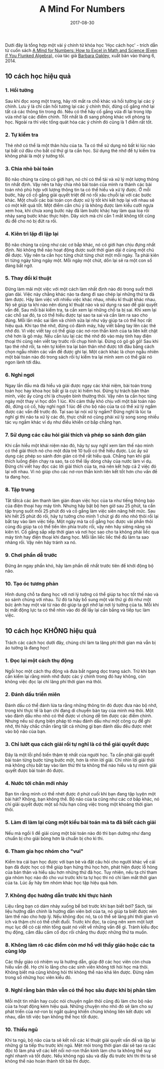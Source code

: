 ﻿---
title: "A Mind For Numbers"
slug: a-mind-for-numbers
date: 2017-08-30
categories:
- Sách
- Kĩ Năng
tags:
- Kĩ Năng
- Cách học
keywords:
- Kĩ Năng
- Cách học
autoThumbnailImage: true
thumbnailImagePosition: left
thumbnailImage: https://res.cloudinary.com/dominhhai/image/upload/book/a-mind-for-numbers.jpg
metaAlignment: center
---
Dưới đây là tổng hợp một vài ý chính từ khóa học 'Học cách học' - trích dẫn từ cuốn sách <a href="https://mathblog.com/book-review-a-mind-for-numbers/" target="_blank" rel="noopener noreferrer">A Mind for Numbers: How to Excel in Math and Science (Even if You Flunked Algebra)</a>,
của tác giả <a href="https://en.wikipedia.org/wiki/Barbara_Oakley" target="_blank" rel="noopener noreferrer">Barbara Oakley</a>, xuất bản vào tháng 6, 2014.


## 10 cách học hiệu quả

### 1. Hồi tưởng
Sau khi đọc xong một trang, hãy rời mắt ra chỗ khác và hồi tưởng lại các ý chính.
Lưu ý là chỉ cần hồi tương lại các ý chính thôi,
đừng cố gắng nhớ lại tất cả các thông tin trong đó.
Nếu có thể hãy cố gắng vừa đi lại trong lớp vừa nhớ lại các điểm chính.
Tốt nhất là đi sang phòng khác với phòng ta học.
Ngoài ra thì việc tổng quát hóa các ý chính đó cũng là 1 điểm rất tốt.

### 2. Tự kiểm tra
Thẻ nhớ có thể là một thân hữu của ta.
Ta có thể sử dụng nó bất kì lúc nào tại bất cứ đâu cho bất cứ thứ gì ta cần học.
Sử dụng thẻ nhớ để tự kiểm tra không phải là một ý tưởng tồi.

### 3. Chia nhỏ bài toán
Bộ não chúng ta cũng có giới hạn, nó chỉ có thể tải và xử lý một lượng thông tin nhất định.
Vậy nên ta hãy chia nhỏ bài toán của mình ra thành các bài toán nhỏ phù hợp với lượng thông tin ta có thể hiểu và xử lý được.
Ở mỗi bước, hãy cố cố gắng giải quyết triệt để nó rồi xâu chuỗi lại với các bước khác.
Một chuỗi các bài toán con được xử lý tốt khi kết hợp lại với nhau sẽ có một kết quả tốt.
Một điểm cần chú ý là không được làm kiểu cưỡi ngựa xem hoa,
khi chưa xong bước này đã làm bước khác hay làm qua loa rồi nhảy sang bước khác thực hiện.
Dây xích mà chỉ cần 1 mắt không tốt cũng đủ để cho nó bị đứt ra rồi.

### 4. Kiên trì lặp đi lặp lại
Bộ não chúng ta cũng như các cơ bắp khác, nó có giới hạn chịu đựng nhất định.
Nó không thể nào hoạt động được suốt thời gian dài ở cùng một chủ đề được.
Vậy nên ta cần học từng chút từng chút một mỗi ngày.
Ta phải kiên trì từng ngày từng ngày một.
Mỗi ngày một chút, dồn lại sẽ ra một con số đáng bất ngờ.

### 5. Thay đổi kĩ thuật
Đừng làm mãi một việc với một cách làm nhất định nào đó trong suốt thời gian dài.
Việc này chẳng khác nào ta đang đi sao chép lại những thứ ta đã làm được.
Hãy làm việc với nhiều việc khác nhau, nhiều kĩ thuật khác nhau.
Nó sẽ giúp ta khi nào nên dùng kĩ thuật nào và sử dụng ra sao để giải quyết vấn đề.
Sau mỗi bài kiểm tra, ta cần xem lại những chỗ ta bị sai.
Khi xem lại các chỗ sai đó, ta có thể hiểu được tại sao ta sai và cần làm ra sao cho đúng.
Mỗi lần mắc sai lầm và chỉnh sửa lại như vậy giúp ta có thể học rất hiệu quả.
Khi tạo thẻ nhớ, đừng có đánh máy, hãy viết bằng tay lên các thẻ nhớ đó.
Vì việc viết tay có thể giúp các nơ-ron thần kinh của ta liên kết chặt chẽ hơn là gõ máy.
Nếu cần lưu lại các thẻ nhớ đó vào máy tính hay điện thoại thì cũng nên viết tay trước rồi chụp hình lại. Đừng có gõ gõ gõ!
Sau khi tạo thẻ nhớ rồi, ta nên tự kiểm tra lại bản thân nhớ được tới đâu bằng cách chọn ngẫu nhiên các vấn đề được ghi lại.
Một cách khác là chọn ngẫu nhiên một bài toán nào đó trong sách rồi tự kiểm tra lại mình xem có thể giải nó ngon lành tới đâu.

### 6. Nghỉ ngơi
Ngay lần đầu mà đã hiểu và giải được ngay các khái niệm,
bài toán trong toán học hay khoa học bất gì là cực kì hiếm hoi.
Đừng tự trách bản thân mình, việc ấy cũng chỉ là chuyện bình thường thôi.
Vậy nên ta cần học từng ngày một thay vì học dồn 1 lúc.
Khi cảm thấy khó chịu với một bài toán nào đó, đừng có cố,
hãy nghỉ ngơi 1 lúc để cho bộ não của ta có thể xử lý ngầm được các vấn đề trước đó.
Tại sao lại nói xử lý ngầm? Đừng nghĩ là lúc ta nghĩ gì thì não ta xử lý các đó,
thực chất nó cũng phải xử lý song song nhiều tác vụ ngầm khác ví dụ như điều khiển cơ bắp chẳng hạn.

### 7. Sử dụng các câu hỏi giải thích và phép so sánh đơn giản
Khi cần hiểu một khái niệm nào đó, hãy tự suy nghĩ xem
làm thế nào mình có thể giải thích nó cho một đứa trẻ 10 tuổi có thể hiểu được.
Lúc ấy sử dụng các phép so sánh đơn giản có thể rất hiểu quả.
Chẳng hạn khi giải thích luồng điện chạy ra sao, ta có thể lấy dòng chảy của nước làm ví dụ.
Đừng chỉ viết hay đọc các lời giải thích của ta,
mà nên kết hợp cả 2 việc đó lại với nhau.
Vì nó giúp cho các nơ-ron thần kinh liên kết tốt hơn cho vấn đề ta đang học.

### 8. Tập trung
Tắt tấtcả các âm thanh làm gián đoạn việc học của ta 
như tiếng thông báo của điện thoại hay máy tính.
Nhưng hãy bật bộ hẹn giờ sau 25 phút,
ta cần tập trung suốt mỗi 25 phút đó và cố gắng làm việc siên năng hết mức.
Sau khi hết 25 phút đó rồi, hãy tự tưởng cho mình 1 chút gì đó nho nhỏ thôi
rồi lại bắt tay vào làm việc tiếp.
Một ngày mà ta cố gắng học được vài phần thôi cũng đủ giúp ta có thể tiến lên phía trước rồi,
vậy nên hãy siêng năng và kiên trì.
Cố gắng sắp xếp thời gian và nơi học sao cho
ta không phải liếc qua máy tính hay điện thoại khi đang học.
Mỗi lần liếc liếc thế đủ làm ta sao nhãng rồi. Vậy nên hãy tránh xa nó.

### 9. Chơi phần dễ trước
Đừng ăn ngay phần khó, hãy làm phần dễ nhất trước tiên để khởi động bộ não.

### 10. Tạo óc tương phản
Hình dung chỗ ta đang học với nơi lý tưởng có thể giúp ta học tốt thế nào và so sánh chúng với nhau. 
Từ đó ta hãy bổ sung một vài thứ gì đó như một bức ảnh hay một vài từ nào đó giúp ta gợi nhớ lại nơi lý tưởng của ta. 
Mỗi khi bị mất động lực ta có thể nhìn vào đó để lấy lại cần bằng và tiếp tục làm việc.

## 10 cách học KHÔNG hiệu quả

Trách các cách học dưới đây, chúng chỉ làm ta lãng phí thời gian mà vẫn bị ảo tưởng là đang học!

### 1. Đọc lại một cách thụ động
Ngồi học một cách thụ động và đưa bắt ngang dọc trang sách.
Trừ khi bạn cần kiểm lại rằng mình nhớ được các ý chính trong đó hay không,
còn không việc đọc lại chỉ lãng phí thời gian mà thôi.

### 2. Đánh dấu triền miên
Đánh dấu có thể đánh lừa ta rằng những thông tin đó được đưa nào bộ nhớ,
trong khi thực tế là bạn chỉ đang di chuyển bàn tay của mình mà thôi.
Một vào đánh dấu nho nhỏ có thể được vì chúng dễ tìm được các điểm chính.
Nhưng nếu sử dụng biện pháp tô màu đánh dấu như một công cụ để ghi nhớ,
thì hãy chắc chắn rằng tất cả những gì bạn đánh dấu đều được nhét vào bộ não của bạn.

### 3. Chỉ lướt qua cách giải rồi tự nghĩ là có thể giải quyết được
Đây là một lỗi phổ biến thậm tệ nhất của người học.
Ta cần phải giải quyết bài toán từng bước từng bước một, hơn là nhìn lời giải.
Chỉ nhìn lời giải thôi mà không chịu bắt tay vào làm thử thì ta không thể nào hiểu
và tự mình giải quyết được bài toán đó được.

### 4. Nước tới chân mới nhảy
Bạn tin rằng mình có thể nhét được ở phút cuối khi bạn đang tập luyện một bài hát?
Không, bạn không thể. Bộ não của ta cũng như các cơ bắp khác,
nó chỉ giải quyết được một số hữu hạn công việc trong một khoảng thời gian thôi.

### 5. Làm đi làm lại cùng một kiểu bài toán mà ta đã biết cách giải
Nếu mà ngồi lì để giải cùng một bài toán nào đó 
thì bạn dường như đang chuẩn bị cho giải bóng hơn là chuẩn bị cho kì thi.

### 6. Tham gia học nhóm cho "vui"
Kiểm tra cái bạn học được với bạn bè và đặt câu hỏi cho người khác về cái bạn đã được học
có thể giúp bạn hứng thú học hơn,
phát hiện được lỗ hỏng của bản thân
và hiểu sâu hơn những thứ đã học.
Tuy nhiên, nếu ta chỉ tham gia nhóm học nào đó cho vui trước khi ta tự học
thì nó chỉ làm mất thời gian của ta. 
Lúc ấy hãy tìm nhóm khác học tập hiệu quả hơn.

### 7. Không đọc hướng dẫn trước khi thực hành
Liệu rằng bạn có dám nhảy xuống bể bơi trước khi bạn biết bơi?
Sách, tài liệu hướng dẫn chính là hướng dẫn viên bơi của ta,
nó giúp ta biết được nên làm thế nào cho hợp lý.
Nếu không đọc nó, ta có thể sẽ lãng phí thời gian vô ích
và thậm chí có thể chết đuối.
Trước khi đọc, ta cũng nên xem một lượt mục lục
để có cái nhìn tổng quát nó viết về những vấn đề gì.
Tránh kiểu đọc thụ động, cắm đầu cắm cổ đọc rồi chẳng thu được những thứ ta muốn.

### 8. Không làm rõ các điểm còn mơ hồ với thầy giáo hoặc các ta cùng lớp
Các thầy giáo có nhiệm vụ là hướng dẫn, giúp đỡ các học viên còn chưa hiểu vấn đề.
Họ chỉ lo lắng cho các sinh viên không tới hỏi học mà thôi.
Không biết mà cũng không hỏi thì không thể nào khá lên được.
Đừng nằm trong số những học viên kiểu đó.

### 9. Nghĩ rằng bản thân vẫn có thể học sâu được khi bị phân tâm
Mỗi một tin nhắn hay cuộc nói chuyện ngắn thôi 
cũng đủ làm cho bộ não của ta hoạt động kém hiệu quả.
Những chuyện nho nhỏ đó sẽ làm cho sự phát triển của nơ-ron bị ngắt quãng 
khiến chúng không liên kết được với nhau, dẫn tới việc bạn không thể học tốt được.

### 10. Thiếu ngủ
Khi ta ngủ, bộ não của ta sẽ kết nối các kĩ thuật giải quyết vấn đề
và lặp lại những gì ta tiếp thu trước khi ngủ.
Mệt mỏi trong thời gian dài sẽ tạo ra các độc tố làm phá vỡ các kết nối nơ-ron thần kinh
làm cho ta không thể suy nghĩ nhanh và tốt được.
Nếu không ngủ sâu và đầy đủ trước khi thi thì ta sẽ không thể nào hoàn thành tốt bài thi được.
